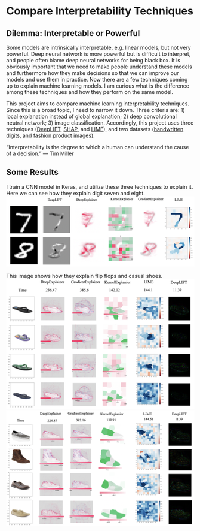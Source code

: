 # Compare Interpretability Techniques

## Dilemma: Interpretable or Powerful
Some models are intrinsically interpretable, e.g. linear models, but not very powerful. Deep neural network is more powerful but is difficult to interpret, and people often blame deep neural networks for being black box. It is obviously important that we need to make people understand these models and furthermore how they make decisions so that we can improve our models and use them in practice. Now there are a few techniques coming up to explain machine learning models. I am curious what is the difference among these techniques and how they perform on the same model. 

This project aims to compare machine learning interpretability techniques. Since this is a broad topic, I need to narrow it down. Three criteria are: 1) local explanation instead of global explanation; 2) deep convolutional neutral network; 3) image classification. Accordingly, this project uses three techniques ([DeepLIFT](https://github.com/kundajelab/deeplift), [SHAP](https://github.com/slundberg/shap), and [LIME](https://github.com/marcotcr/lime)), and two datasets ([handwritten digits](http://yann.lecun.com/exdb/mnist/), and [fashion product images](https://www.kaggle.com/paramaggarwal/fashion-product-images-dataset)). 

“Interpretability is the degree to which a human can understand the cause of a decision.” — Tim Miller

## Some Results
I train a CNN model in Keras, and utilize these three techniques to explain it. Here we can see how they explain digit seven and eight.
<img src="https://github.com/yaliu777/Compare-Interpretability-Techniques/blob/main/images/compare_digit.png" width="700" class="center">

This image shows how they explain flip flops and casual shoes.
<img src="https://github.com/yaliu777/Compare-Interpretability-Techniques/blob/main/images/compare_flip.png" width="700" class="center">
<img src="https://github.com/yaliu777/Compare-Interpretability-Techniques/blob/main/images/compare_shoes.png" width="700" class="center">
